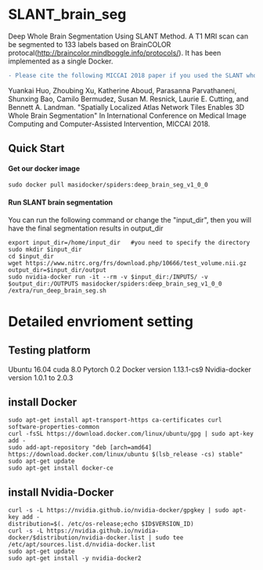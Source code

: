 # SLANT_brain_seg
Deep Whole Brain Segmentation Using SLANT Method. 
A T1 MRI scan can be segmented to 133 labels based on BrainCOLOR protocal(http://braincolor.mindboggle.info/protocols/).
It has been implemented as a single Docker.
```diff
- Please cite the following MICCAI 2018 paper if you used the SLANT whole brain segmentation.
```
Yuankai Huo, Zhoubing Xu, Katherine Aboud, Parasanna Parvathaneni, Shunxing Bao, Camilo Bermudez, Susan M. Resnick, Laurie E. Cutting, and Bennett A. Landman.  "Spatially Localized Atlas Network Tiles Enables 3D Whole Brain Segmentation" 
In International Conference on Medical Image Computing and Computer-Assisted Intervention, MICCAI 2018. 

## Quick Start
#### Get our docker image
```
sudo docker pull masidocker/spiders:deep_brain_seg_v1_0_0
```
#### Run SLANT brain segmentation
You can run the following command or change the "input_dir", then you will have the final segmentation results in output_dir
```
export input_dir=/home/input_dir   #you need to specify the directory
sudo mkdir $input_dir
cd $input_dir
wget https://www.nitrc.org/frs/download.php/10666/test_volume.nii.gz
output_dir=$input_dir/output
sudo nvidia-docker run -it --rm -v $input_dir:/INPUTS/ -v $output_dir:/OUTPUTS masidocker/spiders:deep_brain_seg_v1_0_0 /extra/run_deep_brain_seg.sh
```

# Detailed envrioment setting  

## Testing platform
Ubuntu 16.04
cuda 8.0
Pytorch 0.2
Docker version 1.13.1-cs9
Nvidia-docker version 1.0.1 to 2.0.3


## install Docker
```
sudo apt-get install apt-transport-https ca-certificates curl software-properties-common
curl -fsSL https://download.docker.com/linux/ubuntu/gpg | sudo apt-key add -
sudo add-apt-repository "deb [arch=amd64] https://download.docker.com/linux/ubuntu $(lsb_release -cs) stable"
sudo apt-get update
sudo apt-get install docker-ce
```

## install Nvidia-Docker
```
curl -s -L https://nvidia.github.io/nvidia-docker/gpgkey | sudo apt-key add -
distribution=$(. /etc/os-release;echo $ID$VERSION_ID)
curl -s -L https://nvidia.github.io/nvidia-docker/$distribution/nvidia-docker.list | sudo tee /etc/apt/sources.list.d/nvidia-docker.list
sudo apt-get update
sudo apt-get install -y nvidia-docker2
```


